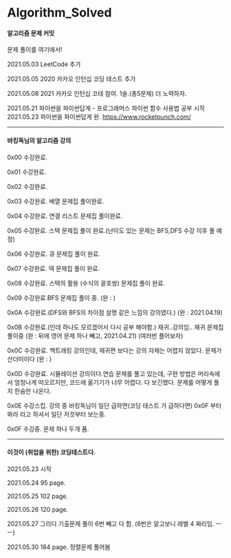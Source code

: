 # Algorithm_Solved

#### 알고리즘 문제 커밋

문제 풀이를 여기에서!

2021.05.03 LeetCode 추가

2021.05.05 2020 카카오 인턴십 코딩 테스트 추가

2021.05.08 2021 카카오 인턴십 코테 참여. 1솔.(총5문제) 더 노력하자.

2021.05.21 파이썬을 파이썬답게 - 프로그래머스 파이썬 함수 사용법 공부 시작
2021.05.23 파이썬을 파이썬답게 완.
https://www.rocketpunch.com/


* * *
#### 바킹독님의 알고리즘 강의

0x00 수강완료.

0x01 수강완료.

0x02 수강완료.

0x03 수강완료. 배열 문제집 풀이완료. 

0x04 수강완료. 연결 리스트 문제집 풀이완료.

0x05 수강완료. 스택 문제집 풀이 완료.(난이도 있는 문제는 BFS,DFS 수강 이후 풀 예정)

0x06 수강완료. 큐 문제집 풀이 완료.

0x07 수강완료. 덱 문제집 풀이 완료.

0x08 수강완료. 스택의 활용 (수식의 괄호쌍) 문제집 풀이 완료.

0x09 수강완료.BFS 문제집 풀이 중. (완 : )

0x0A 수강완료.(DFS와 BFS의 차이점 설명 같은 느낌의 강의였다.) (완 : 2021.04.19)

0x0B 수강완료.(인데 하나도 모르겠어서 다시 공부 해야함.) 재귀..강의임.. 재귀 문제집 풀이중 (완 : 뒤에 영어 문제 하나 빼고, 2021.04.21) (여러번 풀어보자)

0x0C 수강완료. 백트래킹 강의인데, 재귀편 보다는 강의 자체는 어렵지 않았다. 문제가 산더미이다 (완 : )

0x0D 수강완료. 시뮬레이션 강의이다.연습 문제를 풀고 있는데, 구현 방법은 머리속에서 엄청나게 떠오르지만, 코드에 옮기기가 너무 어렵다. 다 보긴했다. 문제를 어떻게 풀지 한숨만 나온다.

0x0E 수강스킵. 강의 중 바킹독님이 일단 급하면(코딩 테스트 가 급하다면) 0x0F 부터 봐라 라고 하셔서 일단 저것부터 보는중.

0x0F 수강중. 문제 하나 두개 품.

* * *

#### 이것이 (취업을 위한) 코딩테스트다.

2021.05.23 시작

2021.05.24 95 page.

2021.05.25 102 page.

2021.05.26 120 page.

2021.05.27 그리디 기출문제 풀이 6번 빼고 다 함. (6번은 알고보니 레벨 4 짜리임. ㅡㅡ)

2021.05.30 184 page. 정렬문제 풀어봄
